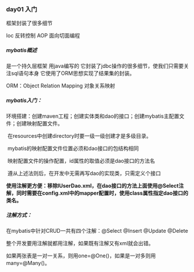 ### day01  入门

框架封装了很多细节

Ioc  反转控制   AOP 面向切面编程

##### mybatis概述

是一个持久层框架 用java编写的  它封装了jdbc操作的很多细节，使我们只需要关注sql语句本身  它使用了ORM思想实现了结果集的封装。

ORM：Object Relation Mapping 对象关系映射

##### mybatis入门：

​       环境搭建：创建maven工程；创建实体类和dao的接口；创建mybatis主配置文件；创建映射配置文件。

​       在resources中创建directory时要一级一级创建才是多级目录。

​       mybatis的映射配置文件位置必须和dao接口的包结构相同

​       映射配置文件的操作配置，id属性的取值必须是dao接口的方法名

​       遵从上述法则后，在开发中无需再写dao的实现类，只需定义个接口

**使用注解更方便：移除IUserDao.xml，在dao接口的方法上面使用@Select注解，同时需要在config.xml中的mapper配置时，使用class属性指定dao接口的类名。**



##### 注解方式：

在mybatis中针对CRUD一共有四个注解：@Select @Insert @Update @Delete

整个开发要用注解就都用注解，如果既有注解又有xml就会出错。



如果两张表是一对一关系，则用one=@One()，如果是一对多则用many=@Many()。













